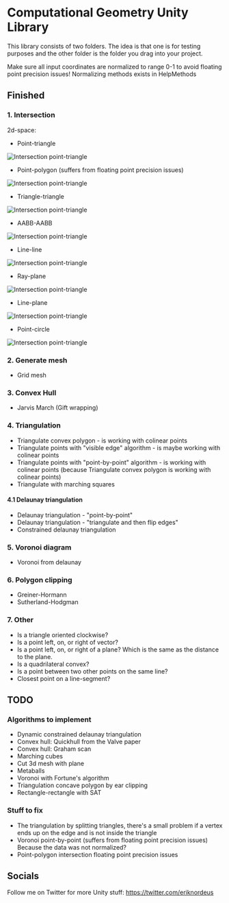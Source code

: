 # Computational Geometry Unity Library

This library consists of two folders. The idea is that one is for testing purposes and the other folder is the folder you drag into your project. 

Make sure all input coordinates are normalized to range 0-1 to avoid floating point precision issues! Normalizing methods exists in HelpMethods

## Finished


### 1. Intersection

2d-space:

* Point-triangle

![Intersection point-triangle](/_media/intersections-point-triangle.png?raw=true)

* Point-polygon (suffers from floating point precision issues) 

![Intersection point-triangle](/_media/intersections-point-polygon.png?raw=true)

* Triangle-triangle		

![Intersection point-triangle](/_media/intersections-triangle-triangle.png?raw=true)

* AABB-AABB 			

![Intersection point-triangle](/_media/intersections-aabb-aabb.png?raw=true)

* Line-line 	

![Intersection point-triangle](/_media/intersections-line-line.png?raw=true)
				
* Ray-plane 	

![Intersection point-triangle](/_media/intersections-ray-plane.png?raw=true)
				
* Line-plane 	

![Intersection point-triangle](/_media/intersections-line-plane.png?raw=true)
		
* Point-circle 	

![Intersection point-triangle](/_media/intersections-point-circle.png?raw=true)			


### 2. Generate mesh

* Grid mesh	


### 3. Convex Hull

* Jarvis March (Gift wrapping)


### 4. Triangulation

* Triangulate convex polygon - is working with colinear points
* Triangulate points with "visible edge" algorithm - is maybe working with colinear points
* Triangulate points with "point-by-point" algorithm - is working with colinear points (because Triangulate convex polygon is working with colinear points)
* Triangulate with marching squares

#### 4.1 Delaunay triangulation

* Delaunay triangulation - "point-by-point" 
* Delaunay triangulation - "triangulate and then flip edges" 
* Constrained delaunay triangulation 


### 5. Voronoi diagram

* Voronoi from delaunay


### 6. Polygon clipping

* Greiner-Hormann 
* Sutherland-Hodgman 


### 7. Other

* Is a triangle oriented clockwise? 
* Is a point left, on, or right of vector? 
* Is a point left, on, or right of a plane? Which is the same as the distance to the plane. 
* Is a quadrilateral convex? 
* Is a point between two other points on the same line? 
* Closest point on a line-segment? 


## TODO

### Algorithms to implement

* Dynamic constrained delaunay triangulation
* Convex hull: Quickhull from the Valve paper
* Convex hull: Graham scan
* Marching cubes
* Cut 3d mesh with plane
* Metaballs
* Voronoi with Fortune's algorithm
* Triangulation concave polygon by ear clipping
* Rectangle-rectangle with SAT

### Stuff to fix

* The triangulation by splitting triangles, there's a small problem if a vertex ends up on the edge and is not inside the triangle
* Voronoi point-by-point (suffers from floating point precision issues) Because the data was not normalized?
* Point-polygon intersection floating point precision issues


## Socials

Follow me on Twitter for more Unity stuff: https://twitter.com/eriknordeus
